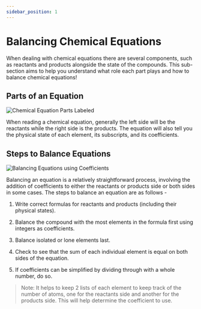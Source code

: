 ```yaml
---
sidebar_position: 1
---
```


# Balancing Chemical Equations

When dealing with chemical equations there are several components, such as reactants and products alongside the state of the compounds. This sub-section aims to help you understand what role each part plays and how to balance chemical equations!

## Parts of an Equation

![Chemical Equation Parts Labeled](/img/chemistry/balancing-chem-eq.jpg)

When reading a chemical equation, generally the left side will be the reactants while the right side is the products. The equation will also tell you the physical state of each element, its subscripts, and its coefficients.

## Steps to Balance Equations

![Balancing Equations using Coefficients](/img/chemistry/steps-balancing-eq.jpg)

Balancing an equation is a relatively straightforward process, involving the addition of coefficients to either the reactants or products side or both sides in some cases. The steps to balance an equation are as follows -

1. Write correct formulas for reactants and products (including their physical states).

1. Balance the compound with the most elements in the formula first using integers as coefficients.

1. Balance isolated or lone elements last.

1. Check to see that the sum of each individual element is equal on both sides of the equation.

1. If coefficients can be simplified by dividing through with a whole number, do so.

> Note: It helps to keep 2 lists of each element to keep track of the number of atoms, one for the reactants side and another for the products side. This will help determine the coefficient to use.

<!-- One of the primary ways to balance equations is as follows...

1. Create 2 lists for each element to keep track of the number of atoms, one for the reactants side and another for the products side.

1. Next, balance the atoms in the following order so that the 2 lists you created have equal numbers.

    1. Metals
    1. Non-metals
    1. Hydrogen
    1. Oxygen

1. The above is done by multiplying the number in the 1st list by a set coefficient to get the same number in the 2nd list.

1. You then place these coefficients or numbers in front of the compounds in the equation which will balance it. -->